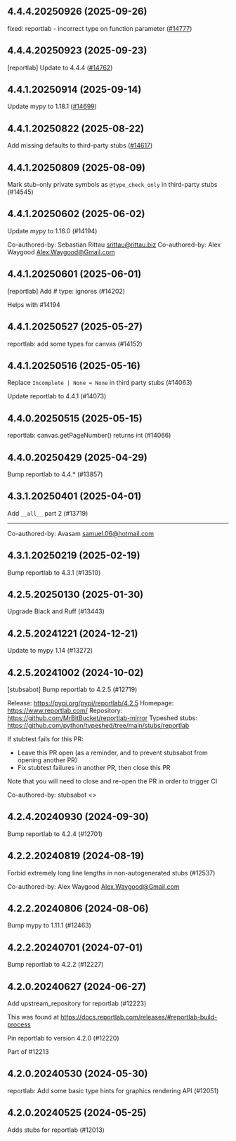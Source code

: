 ## 4.4.4.20250926 (2025-09-26)

fixed: reportlab - incorrect type on function parameter ([#14777](https://github.com/python/typeshed/pull/14777))

## 4.4.4.20250923 (2025-09-23)

[reportlab] Update to 4.4.4 ([#14762](https://github.com/python/typeshed/pull/14762))

## 4.4.1.20250914 (2025-09-14)

Update mypy to 1.18.1 ([#14699](https://github.com/python/typeshed/pull/14699))

## 4.4.1.20250822 (2025-08-22)

Add missing defaults to third-party stubs ([#14617](https://github.com/python/typeshed/pull/14617))

## 4.4.1.20250809 (2025-08-09)

Mark stub-only private symbols as `@type_check_only` in third-party stubs (#14545)

## 4.4.1.20250602 (2025-06-02)

Update mypy to 1.16.0 (#14194)

Co-authored-by: Sebastian Rittau <srittau@rittau.biz>
Co-authored-by: Alex Waygood <Alex.Waygood@Gmail.com>

## 4.4.1.20250601 (2025-06-01)

[reportlab] Add # type: ignores (#14202)

Helps with #14194

## 4.4.1.20250527 (2025-05-27)

reportlab: add some types for canvas (#14152)

## 4.4.1.20250516 (2025-05-16)

Replace `Incomplete | None = None` in third party stubs (#14063)

Update reportlab to 4.4.1 (#14073)

## 4.4.0.20250515 (2025-05-15)

reportlab: canvas.getPageNumber() returns int (#14066)

## 4.4.0.20250429 (2025-04-29)

Bump reportlab to 4.4.* (#13857)

## 4.3.1.20250401 (2025-04-01)

Add `__all__` part 2 (#13719)

---------

Co-authored-by: Avasam <samuel.06@hotmail.com>

## 4.3.1.20250219 (2025-02-19)

Bump reportlab to 4.3.1 (#13510)

## 4.2.5.20250130 (2025-01-30)

Upgrade Black and Ruff (#13443)

## 4.2.5.20241221 (2024-12-21)

Update to mypy 1.14 (#13272)

## 4.2.5.20241002 (2024-10-02)

[stubsabot] Bump reportlab to 4.2.5 (#12719)

Release: https://pypi.org/pypi/reportlab/4.2.5
Homepage: https://www.reportlab.com/
Repository: https://github.com/MrBitBucket/reportlab-mirror
Typeshed stubs: https://github.com/python/typeshed/tree/main/stubs/reportlab

If stubtest fails for this PR:
- Leave this PR open (as a reminder, and to prevent stubsabot from opening another PR)
- Fix stubtest failures in another PR, then close this PR

Note that you will need to close and re-open the PR in order to trigger CI

Co-authored-by: stubsabot <>

## 4.2.4.20240930 (2024-09-30)

Bump reportlab to 4.2.4 (#12701)

## 4.2.2.20240819 (2024-08-19)

Forbid extremely long line lengths in non-autogenerated stubs (#12537)

Co-authored-by: Alex Waygood <Alex.Waygood@Gmail.com>

## 4.2.2.20240806 (2024-08-06)

Bump mypy to 1.11.1 (#12463)

## 4.2.2.20240701 (2024-07-01)

Bump reportlab to 4.2.2 (#12227)

## 4.2.0.20240627 (2024-06-27)

Add upstream_repository for reportlab (#12223)

This was found at https://docs.reportlab.com/releases/#reportlab-build-process

Pin reportlab to version 4.2.0 (#12220)

Part of #12213

## 4.2.0.20240530 (2024-05-30)

reportlab: Add some basic type hints for graphics rendering API (#12051)

## 4.2.0.20240525 (2024-05-25)

Adds stubs for reportlab (#12013)

